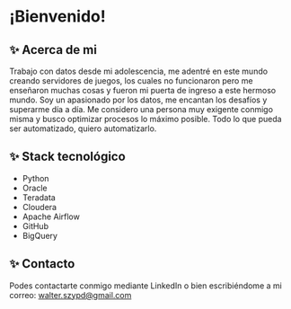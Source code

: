 # ¡Bienvenido!

## ✨ Acerca de mi
Trabajo con datos desde mi adolescencia, me adentré en este mundo creando servidores de juegos, los cuales no funcionaron pero me enseñaron muchas cosas y fueron mi puerta de ingreso a este hermoso mundo.
Soy un apasionado por los datos, me encantan los desafíos y superarme día a día. Me considero una persona muy exigente conmigo misma y busco optimizar procesos lo máximo posible.
Todo lo que pueda ser automatizado, quiero automatizarlo. 

## ✨ Stack tecnológico
- Python
- Oracle
- Teradata
- Cloudera
- Apache Airflow
- GitHub
- BigQuery

## ✨ Contacto

Podes contactarte conmigo mediante LinkedIn o bien escribiéndome a mi correo: walter.szypd@gmail.com


